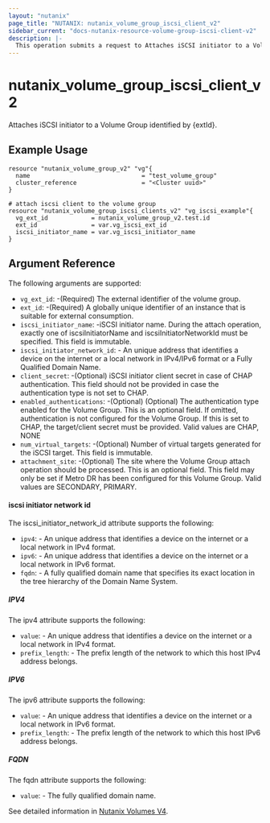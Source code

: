 ```yaml
---
layout: "nutanix"
page_title: "NUTANIX: nutanix_volume_group_iscsi_client_v2"
sidebar_current: "docs-nutanix-resource-volume-group-iscsi-client-v2"
description: |-
  This operation submits a request to Attaches iSCSI initiator to a Volume Group identified by {extId}.
---
```


# nutanix_volume_group_iscsi_client_v2
Attaches iSCSI initiator to a Volume Group identified by {extId}.

## Example Usage

``` hcl
resource "nutanix_volume_group_v2" "vg"{
  name                               = "test_volume_group"
  cluster_reference                  = "<Cluster uuid>"
}

# attach iscsi client to the volume group
resource "nutanix_volume_group_iscsi_clients_v2" "vg_iscsi_example"{
  vg_ext_id            = nutanix_volume_group_v2.test.id
  ext_id               = var.vg_iscsi_ext_id
  iscsi_initiator_name = var.vg_iscsi_initiator_name
}
```

## Argument Reference
The following arguments are supported:


* `vg_ext_id`: -(Required) The external identifier of the volume group.
* `ext_id`: -(Required) A globally unique identifier of an instance that is suitable for external consumption. 
* `iscsi_initiator_name`: -iSCSI initiator name. During the attach operation, exactly one of iscsiInitiatorName and iscsiInitiatorNetworkId must be specified. This field is immutable.
* `iscsi_initiator_network_id`: - An unique address that identifies a device on the internet or a local network in IPv4/IPv6 format or a Fully Qualified Domain Name.
* `client_secret`: -(Optional) iSCSI initiator client secret in case of CHAP authentication. This field should not be provided in case the authentication type is not set to CHAP.
* `enabled_authentications`: -(Optional) (Optional) The authentication type enabled for the Volume Group. This is an optional field. If omitted, authentication is not configured for the Volume Group. If this is set to CHAP, the target/client secret must be provided. Valid values are CHAP, NONE
* `num_virtual_targets`: -(Optional) Number of virtual targets generated for the iSCSI target. This field is immutable.
* `attachment_site`: -(Optional) The site where the Volume Group attach operation should be processed. This is an optional field. This field may only be set if Metro DR has been configured for this Volume Group. Valid values are SECONDARY, PRIMARY.

#### iscsi initiator network id

The iscsi_initiator_network_id attribute supports the following:

* `ipv4`: - An unique address that identifies a device on the internet or a local network in IPv4 format.
* `ipv6`: - An unique address that identifies a device on the internet or a local network in IPv6 format.
* `fqdn`: - A fully qualified domain name that specifies its exact location in the tree hierarchy of the Domain Name System.

##### IPV4

The ipv4 attribute supports the following:

* `value`: - An unique address that identifies a device on the internet or a local network in IPv4 format.
* `prefix_length`: - The prefix length of the network to which this host IPv4 address belongs.

##### IPV6

The ipv6 attribute supports the following:

* `value`: - An unique address that identifies a device on the internet or a local network in IPv6 format.
* `prefix_length`: - The prefix length of the network to which this host IPv6 address belongs.

##### FQDN

The fqdn attribute supports the following:

* `value`: - The fully qualified domain name.


See detailed information in [Nutanix Volumes V4](https://developers.nutanix.com/api-reference?namespace=volumes&version=v4.0.b1).
